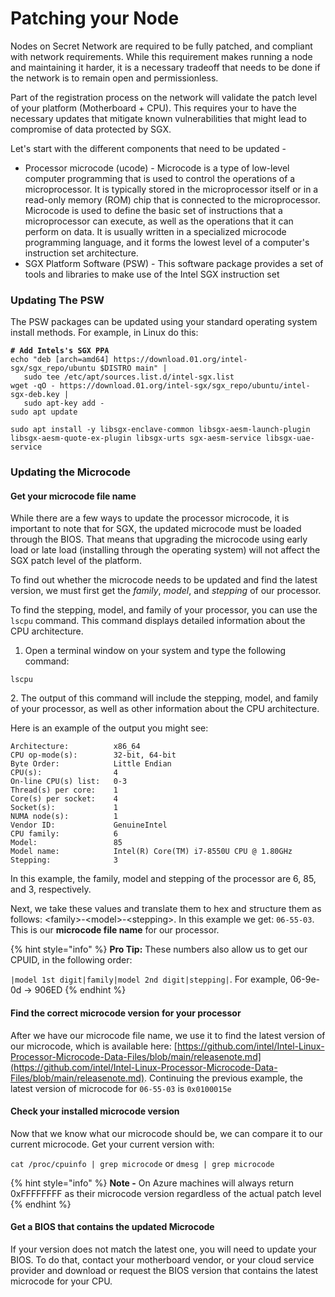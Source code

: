 # Patching your Node

Nodes on Secret Network are required to be fully patched, and compliant with network requirements. While this requirement makes running a node and maintaining it harder, it is a necessary tradeoff that needs to be done if the network is to remain open and permissionless.

Part of the registration process on the network will validate the patch level of your platform (Motherboard + CPU). This requires your to have the necessary updates that mitigate known vulnerabilities that might lead to compromise of data protected by SGX.

Let's start with the different components that need to be updated -

* Processor microcode (ucode) - Microcode is a type of low-level computer programming that is used to control the operations of a microprocessor. It is typically stored in the microprocessor itself or in a read-only memory (ROM) chip that is connected to the microprocessor. Microcode is used to define the basic set of instructions that a microprocessor can execute, as well as the operations that it can perform on data. It is usually written in a specialized microcode programming language, and it forms the lowest level of a computer's instruction set architecture.
* SGX Platform Software (PSW) - This software package provides a set of tools and libraries to make use of the Intel SGX instruction set

### Updating The PSW

The PSW packages can be updated using your standard operating system install methods. For example, in Linux do this:

<pre class="language-bash"><code class="lang-bash"><strong># Add Intels's SGX PPA
</strong>echo "deb [arch=amd64] https://download.01.org/intel-sgx/sgx_repo/ubuntu $DISTRO main" |
   sudo tee /etc/apt/sources.list.d/intel-sgx.list
wget -qO - https://download.01.org/intel-sgx/sgx_repo/ubuntu/intel-sgx-deb.key |
   sudo apt-key add -
sudo apt update

sudo apt install -y libsgx-enclave-common libsgx-aesm-launch-plugin libsgx-aesm-quote-ex-plugin libsgx-urts sgx-aesm-service libsgx-uae-service
</code></pre>

### Updating the Microcode

#### Get your microcode file name

While there are a few ways to update the processor microcode, it is important to note that for SGX, the updated microcode must be loaded through the BIOS. That means that upgrading the microcode using early load or late load (installing through the operating system) will not affect the SGX patch level of the platform.

To find out whether the microcode needs to be updated and find the latest version, we must first get the _family_, _model_, and _stepping_ of our processor.

To find the stepping, model, and family of your processor, you can use the `lscpu` command. This command displays detailed information about the CPU architecture.

1. Open a terminal window on your system and type the following command:

```
lscpu
```

2\. The output of this command will include the stepping, model, and family of your processor, as well as other information about the CPU architecture.

Here is an example of the output you might see:

```less
Architecture:          x86_64
CPU op-mode(s):        32-bit, 64-bit
Byte Order:            Little Endian
CPU(s):                4
On-line CPU(s) list:   0-3
Thread(s) per core:    1
Core(s) per socket:    4
Socket(s):             1
NUMA node(s):          1
Vendor ID:             GenuineIntel
CPU family:            6
Model:                 85
Model name:            Intel(R) Core(TM) i7-8550U CPU @ 1.80GHz
Stepping:              3
```

In this example, the family, model and stepping of the processor are 6, 85, and 3, respectively.

Next, we take these values and translate them to hex and structure them as follows: \<family>-\<model>-\<stepping>. In this example we get: `06-55-03`. This is our **microcode file name** for our processor.

{% hint style="info" %}
**Pro Tip:** These numbers also allow us to get our CPUID, in the following order:

`|model 1st digit|family|model 2nd digit|stepping|`. For example, 06-9e-0d -> 906ED
{% endhint %}

#### Find the correct microcode version for your processor

After we have our microcode file name, we use it to find the latest version of our microcode, which is available here: [https://github.com/intel/Intel-Linux-Processor-Microcode-Data-Files/blob/main/releasenote.md](https://github.com/intel/Intel-Linux-Processor-Microcode-Data-Files/blob/main/releasenote.md). Continuing the previous example, the latest version of microcode for `06-55-03` is `0x0100015e`

#### Check your installed microcode version

Now that we know what our microcode should be, we can compare it to our current microcode. Get your current version with:

`cat /proc/cpuinfo | grep microcode` or `dmesg | grep microcode`

{% hint style="info" %}
**Note -** On Azure machines will always return 0xFFFFFFFF as their microcode version regardless of the actual patch level
{% endhint %}

#### Get a BIOS that contains the updated Microcode

If your version does not match the latest one, you will need to update your BIOS. To do that, contact your motherboard vendor, or your cloud service provider and download or request the BIOS version that contains the latest microcode for your CPU.
